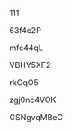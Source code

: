 111
































63f4e2P
















mfc44qL








VBHY5XF2




rkOqO5


zgj0nc4VOK

GSNgvqMBeC
